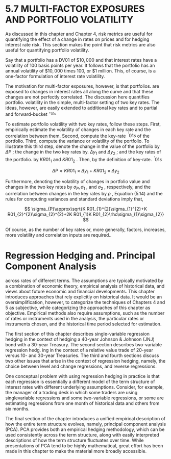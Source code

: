 # 5.7 MULTI-FACTOR EXPOSURES AND PORTFOLIO VOLATILITY  

As discussed in this chapter and Chapter 4, risk metrics are useful for quantifying the effect of a change in rates on prices and for hedging interest rate risk. This section makes the point that risk metrics are also useful for quantifying portfolio volatility.  

Say that a portfolio has a DV01 of $\$10,000$ and that interest rates have a volatility of 100 basis points per year. It follows that the portfolio has an annual volatility of $\$10,000$ times 100, or $\$1$ million. This, of course, is a one-factor formulation of interest rate volatility.  

The motivation for multi-factor exposures, however, is that portfolios. are exposed to changes in interest rates all along the curve and that these changes are not perfectly correlated. The discussion here quantifies portfolio. volatility in the simple, multi-factor setting of two key rates. The ideas, however, are easily extended to additional key rates and to partial and forward-bucket $^{\circ_{01s}}$  

To estimate portfolio volatility with two key rates, follow these steps. First, empirically estimate the volatility of changes in each key rate and the correlation between them. Second, compute the key-rate $^{\ '}01s$ of the portfolio. Third, compute the variance or volatility of the portfolio. To illustrate this third step, denote the change in the value of the portfolio by $\Delta P$ ; the change in the two key rates by. $\Delta y_{1}$ and $\Delta y_{2}$ ; and the key rates of the portfolio. by $K R01_{1}$ and $K R01_{2}$ . Then, by the definition of key-rate. $^{\ '}01s$  

$$
\Delta P\approx K R01_{1}\times\Delta y_{1}+K R01_{2}\times\Delta y_{2}
$$  

Furthermore, denoting the volatility of changes in portfolio value and changes in the two key rates by $\sigma_{P},\sigma_{1}$ , and $\sigma_{2}$ , respectively, and the correlation between changes in the key rates by $\rho$ , Equation (5.14) and the rules for computing variances and standard deviations imply that,  

$$
\sigma_{P}\approx\sqrt{K R01_{1}^{2}\sigma_{1}^{2}+K R01_{2}^{2}\sigma_{2}^{2}+2K R01_{1}K R01_{2}\rho\sigma_{1}\sigma_{2}}
$$  

Of course, as the number of key rates or, more generally, factors, increases, more volatility and correlation inputs are required..  

# Regression Hedging and. Principal Component Analysis  

across rates of different terms. The assumptions are typically motivated by a combination of economic theory, empirical analysis of historical data, and views about future economic and financial developments. This chapter introduces approaches that rely explicitly on historical data. It would be an oversimplification, however, to categorize the techniques of Chapters 4 and 5 as subjective, while categorizing the approaches of this chapter as objective. Empirical methods also require assumptions, such as the number of rates or instruments used in the analysis, the particular rates or instruments chosen, and the historical time period selected for estimation.  

The first section of this chapter describes single-variable regression hedging in the context of hedging a 40-year Johnson $\&$ Johnson (JNJ) bond with a 30-year Treasury. The second section describes two-variable regression hedg. ing in the context of a relative value trade of 20-year versus 10- and 30-year Treasuries. The third and fourth sections discuss two other issues that arise in the context of regression hedging, namely, the choice between level and change regressions, and reverse regressions.  

One conceptual problem with using regression hedging in practice is that each regression is essentially a different model of the term structure of interest rates with different underlying assumptions. Consider, for example, the manager of a trading desk in which some traders are using singlevariable regressions and some two-variable regressions, or some are estimating regressions from one month of historical data and others from six months.  

The final section of the chapter introduces a unified empirical description of how the entire term structure evolves, namely, principal component analysis (PCA). PCA provides both an empirical hedging methodology, which can be used consistently across the term structure, along with easily interpreted descriptions of how the term structure fluctuates over time. While presentations of PCA tend to be highly mathematical, great effort has been made in this chapter to make the material more broadly accessible.  
